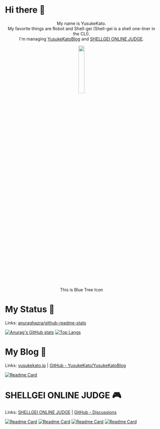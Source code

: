 # Hi there 👋
<div align="center">
<p>My name is YusukeKato. <br>
My favorite things are Robot and Shell-gei (Shell-gei is a shell one-liner in the CLI).<br>
I'm managing <a href="https://yusukekato.jp">YusukeKatoBlog</a> and <a href="https://shellgei-online-judge.com">SHELLGEI ONLINE JUDGE</a>.</p>
</div>

<div align="center">
<img src="https://github.com/YusukeKato/YusukeKatoBlog/blob/main/images/BlueTreeIcon.jpg" width="20%">
</div>

<div align="center">
<p>This is Blue Tree Icon</p>
</div>

# My Status 🚀
Links: [anuraghazra/github-readme-stats](https://github.com/anuraghazra/github-readme-stats)

[![Anurag's GitHub stats](https://github-readme-stats.vercel.app/api?username=YusukeKato&count_private=true?show_icons=true)](https://github.com/YusukeKato)
[![Top Langs](https://github-readme-stats.vercel.app/api/top-langs/?username=YusukeKato&layout=compact)](https://github.com/YusukeKato)

# My Blog 📖
Links: [yusukekato.jp](https://yusukekato.jp/) | [GitHub - YusukeKato/YusukeKatoBlog](https://github.com/YusukeKato/YusukeKatoBlog)

[![Readme Card](https://github-readme-stats.vercel.app/api/pin/?username=YusukeKato&repo=YusukeKatoBlog)](https://github.com/YusukeKato/YusukeKatoBlog)

# SHELLGEI ONLINE JUDGE 🎮
Links: [SHELLGEI ONLINE JUDGE](https://shellgei-online-judge.com/) | [GitHub - Discussions](https://github.com/YusukeKato/ShellgeiOnlineJudge/discussions)

[![Readme Card](https://github-readme-stats.vercel.app/api/pin/?username=YusukeKato&repo=ShellgeiOnlineJudge)](https://github.com/YusukeKato/ShellgeiOnlineJudge)
[![Readme Card](https://github-readme-stats.vercel.app/api/pin/?username=YusukeKato&repo=ShellgeiOnlineJudgeWeb)](https://github.com/YusukeKato/ShellgeiOnlineJudgeWeb)
[![Readme Card](https://github-readme-stats.vercel.app/api/pin/?username=YusukeKato&repo=ShellgeiOnlineJudgeServer)](https://github.com/YusukeKato/ShellgeiOnlineJudgeServer)
[![Readme Card](https://github-readme-stats.vercel.app/api/pin/?username=YusukeKato&repo=ShellgeiOnlineJudgeData)](https://github.com/YusukeKato/ShellgeiOnlineJudgeData)
